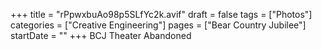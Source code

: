 +++
title = "rPpwxbuAo98p5SLfYc2k.avif"
draft = false
tags = ["Photos"]
categories = ["Creative Engineering"]
pages = ["Bear Country Jubilee"]
startDate = ""
+++
BCJ Theater Abandoned
